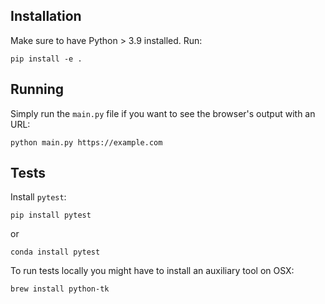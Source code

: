 ## Installation

Make sure to have Python > 3.9 installed. Run:

```
pip install -e .
```

## Running

Simply run the `main.py` file if you want to see the browser's output with an URL:

```
python main.py https://example.com
```

## Tests

Install `pytest`:

```
pip install pytest
```

or

```
conda install pytest
```

To run tests locally you might have to install an auxiliary tool on OSX:

```
brew install python-tk
```
